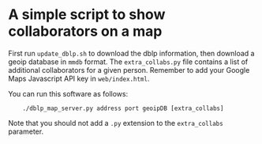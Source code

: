 # A simple script to show collaborators on a map
First run `update_dblp.sh` to download the dblp information,
then download a geoip database in `mmdb` format. The `extra_collabs.py`
file contains a list of additional collaborators for a given person.
Remember to add your Google Maps Javascript API key in `web/index.html`.

You can run this software as follows:

```
    ./dblp_map_server.py address port geoipDB [extra_collabs]
```

Note that you should not add a `.py` extension to the `extra_collabs`
parameter.
